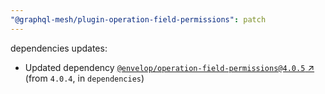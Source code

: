 ```yaml
---
"@graphql-mesh/plugin-operation-field-permissions": patch
---
```

dependencies updates:
  - Updated dependency [`@envelop/operation-field-permissions@4.0.5` ↗︎](https://www.npmjs.com/package/@envelop/operation-field-permissions/v/4.0.5) (from `4.0.4`, in `dependencies`)
